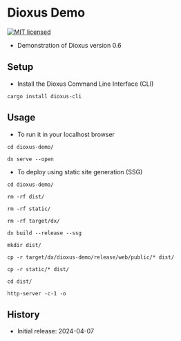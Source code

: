 # Dioxus Demo

[![MIT licensed][mit-badge]][mit-url]

[mit-badge]: https://img.shields.io/badge/license-MIT-blue.svg
[mit-url]: https://github.com/david-wallace-croft/dioxus-demo/blob/main/LICENSE.txt

- Demonstration of Dioxus version 0.6

## Setup

- Install the Dioxus Command Line Interface (CLI)
```
cargo install dioxus-cli
```

## Usage

- To run it in your localhost browser
```
cd dioxus-demo/

dx serve --open
```

- To deploy using static site generation (SSG)
```
cd dioxus-demo/

rm -rf dist/

rm -rf static/

rm -rf target/dx/

dx build --release --ssg

mkdir dist/

cp -r target/dx/dioxus-demo/release/web/public/* dist/

cp -r static/* dist/

cd dist/

http-server -c-1 -o
```

## History

- Initial release: 2024-04-07
